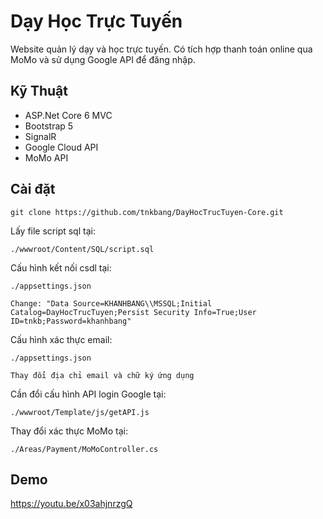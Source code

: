 ﻿# Dạy Học Trực Tuyến

Website quản lý dạy và học trực tuyến. Có tích hợp thanh toán online qua MoMo và sử dụng Google API để đăng nhập.

## Kỹ Thuật

- ASP.Net Core 6 MVC
- Bootstrap 5
- SignalR
- Google Cloud API
- MoMo API

## Cài đặt

```
git clone https://github.com/tnkbang/DayHocTrucTuyen-Core.git
```

Lấy file script sql tại:
```
./wwwroot/Content/SQL/script.sql
```

Cấu hình kết nối csdl tại:
```
./appsettings.json

Change: "Data Source=KHANHBANG\\MSSQL;Initial Catalog=DayHocTrucTuyen;Persist Security Info=True;User ID=tnkb;Password=khanhbang"
```

Cấu hình xác thực email:
```
./appsettings.json

Thay đổi địa chỉ email và chữ ký ứng dụng
```

Cần đổi cấu hình API login Google tại:
```
./wwwroot/Template/js/getAPI.js
```

Thay đổi xác thực MoMo tại:
```
./Areas/Payment/MoMoController.cs
```

## Demo

https://youtu.be/x03ahjnrzgQ